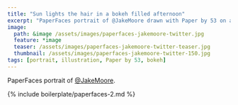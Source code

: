 ```yaml
---
title: "Sun lights the hair in a bokeh filled afternoon"
excerpt: "PaperFaces portrait of @JakeMoore drawn with Paper by 53 on an iPad."
image: 
  path: &image /assets/images/paperfaces-jakemoore-twitter.jpg 
  feature: *image
  teaser: /assets/images/paperfaces-jakemoore-twitter-teaser.jpg
  thumbnail: /assets/images/paperfaces-jakemoore-twitter-150.jpg
tags: [portrait, illustration, Paper by 53, bokeh]
---
```


PaperFaces portrait of [@JakeMoore](https://twitter.com/JakeMoore).

{% include boilerplate/paperfaces-2.md %}
